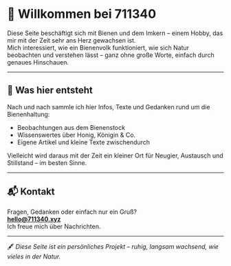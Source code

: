 # 🐝 Willkommen bei **711340**

Diese Seite beschäftigt sich mit Bienen und dem Imkern – einem Hobby, das mir mit der Zeit sehr ans Herz gewachsen ist.  
Mich interessiert, wie ein Bienenvolk funktioniert, wie sich Natur beobachten und verstehen lässt – ganz ohne große Worte, einfach durch genaues Hinschauen.

---

## 🌼 Was hier entsteht

Nach und nach sammle ich hier Infos, Texte und Gedanken rund um die Bienenhaltung:  
- Beobachtungen aus dem Bienenstock  
- Wissenswertes über Honig, Königin & Co.  
- Eigene Artikel und kleine Texte zwischendurch  

Vielleicht wird daraus mit der Zeit ein kleiner Ort für Neugier, Austausch und Stillstand – im besten Sinne.

---

## 📬 Kontakt

Fragen, Gedanken oder einfach nur ein Gruß?  
**hello@711340.xyz**  
Ich freue mich über Nachrichten.

---

🖋️ *Diese Seite ist ein persönliches Projekt – ruhig, langsam wachsend, wie vieles in der Natur.*